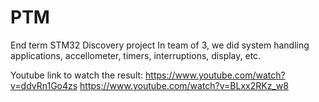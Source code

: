 # PTM

End term STM32 Discovery project
In team of 3, we did system handling applications, accellometer, timers, interruptions, display, etc.

Youtube link to watch the result:
https://www.youtube.com/watch?v=ddvRn1Go4zs
https://www.youtube.com/watch?v=BLxx2RKz_w8
